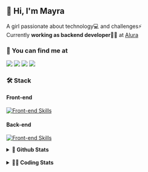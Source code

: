 ## 👋 Hi, I'm Mayra

A girl passionate about technology💻 and challenges⚡  
Currently **working as backend developer**👩‍💻 at [Alura](https://www.alura.com.br)   

### 💬 You can find me at

<a href="https://mayra.dev" target="_blank" rel="noopener"><img src="https://img.shields.io/badge/-mayra.dev-005FED?style=flat&logo=Google-chrome&logoColor=white"/></a>
<a href="https://linkedin.com/in/mayraamaral" target="_blank" rel="noopener"><img src="https://img.shields.io/badge/-/mayraamaral-0077B5?style=flat&logo=Linkedin&logoColor=white"/></a>
<a href="mailto:mayra@mayra.dev" target="_blank" rel="noopener"><img src="https://img.shields.io/badge/-mayra@mayra.dev-D14836?style=flat&logo=Gmail&logoColor=white"/></a>
<a href="" target="_blank" rel="noopener"><img src="https://img.shields.io/badge/-mayraamaral-7289DA?style=flat&logo=Discord&logoColor=white"/></a>

### 🛠️ Stack
#### Front-end

[![Front-end Skills](https://skillicons.dev/icons?i=react,next,angular,redux,styledcomponents,html,css,sass,js,ts,figma)](https://skillicons.dev)
#### Back-end

[![Front-end Skills](https://skillicons.dev/icons?i=java,spring,hibernate,aws,idea,postgres,mysql,git,linux,bash,nodejs,docker,kubernetes,jenkins)](https://skillicons.dev)


<details>
    <summary><strong>📌 Github Stats</strong></summary>
    <br />
    <div align="center">
        <table>
      <td><img height="160em" src="https://github-readme-stats.vercel.app/api?username=mayraamaral&show_icons=true&theme=algolia&hide_border=true&hide=stars&count_private=true" alt="Readme stats"></td>
      <td><img height="160em" src="https://github-readme-stats.vercel.app/api/top-langs/?username=mayraamaral&&layout=compact&&theme=algolia&hide_border=true&langs_count=6" alt="Language stats"></td>
       </table>
  </div> 
    

  <p align="center">
    <img src="https://github-readme-streak-stats.herokuapp.com?user=mayraamaral&theme=dark&hide_border=true&date_format=j%20M%5B%20Y%5D&locale=pt-br&background=050F2C&ring=0195DD&fire=23AA7D&currStreakLabel=23AA7D" alt="Streak stats">
  </p> 
</details>

<br />

<details>
  <summary><strong>👩‍💻 Coding Stats</strong></summary>
  <br />
  
  <!--START_SECTION:waka-->
![Code Time](http://img.shields.io/badge/Code%20Time-472%20hrs%2053%20mins-blue)

**🐱 My GitHub Data** 

> 📦 582.7 kB Used in GitHub's Storage 
 > 
> 🏆 519 Contributions in the Year 2024
 > 
> 🚫 Not Opted to Hire
 > 
> 📜 55 Public Repositories 
 > 
> 🔑 31 Private Repositories 
 > 
**I'm an Early 🐤** 

```text
🌞 Morning                1497 commits        █████░░░░░░░░░░░░░░░░░░░░   20.60 % 
🌆 Daytime                4116 commits        ██████████████░░░░░░░░░░░   56.64 % 
🌃 Evening                1446 commits        █████░░░░░░░░░░░░░░░░░░░░   19.90 % 
🌙 Night                  208 commits         █░░░░░░░░░░░░░░░░░░░░░░░░   02.86 % 
```
📅 **I'm Most Productive on Wednesday** 

```text
Monday                   1102 commits        ████░░░░░░░░░░░░░░░░░░░░░   15.16 % 
Tuesday                  863 commits         ███░░░░░░░░░░░░░░░░░░░░░░   11.88 % 
Wednesday                2329 commits        ████████░░░░░░░░░░░░░░░░░   32.05 % 
Thursday                 1579 commits        █████░░░░░░░░░░░░░░░░░░░░   21.73 % 
Friday                   740 commits         ███░░░░░░░░░░░░░░░░░░░░░░   10.18 % 
Saturday                 271 commits         █░░░░░░░░░░░░░░░░░░░░░░░░   03.73 % 
Sunday                   383 commits         █░░░░░░░░░░░░░░░░░░░░░░░░   05.27 % 
```


📊 **This Week I Spent My Time On** 

```text
🕑︎ Time Zone: America/Sao_Paulo

💬 Programming Languages: 
Java                     4 hrs 55 mins       ███████████████░░░░░░░░░░   58.49 % 
HTML                     1 hr                ███░░░░░░░░░░░░░░░░░░░░░░   11.99 % 
FTL                      41 mins             ██░░░░░░░░░░░░░░░░░░░░░░░   08.18 % 
SQL                      38 mins             ██░░░░░░░░░░░░░░░░░░░░░░░   07.71 % 
Text                     31 mins             ██░░░░░░░░░░░░░░░░░░░░░░░   06.14 % 

🔥 Editors: 
IntelliJ IDEA            4 hrs 24 mins       █████████████░░░░░░░░░░░░   52.26 % 
VS Code                  4 hrs 1 min         ████████████░░░░░░░░░░░░░   47.74 % 

💻 Operating System: 
Linux                    8 hrs 26 mins       █████████████████████████   100.00 % 
```

**I Mostly Code in Java** 

```text
Java                     123 repos           ███████░░░░░░░░░░░░░░░░░░   26.91 % 
HTML                     114 repos           ██████░░░░░░░░░░░░░░░░░░░   24.95 % 
JavaScript               101 repos           ██████░░░░░░░░░░░░░░░░░░░   22.10 % 
TypeScript               97 repos            █████░░░░░░░░░░░░░░░░░░░░   21.23 % 
C#                       1 repo              ░░░░░░░░░░░░░░░░░░░░░░░░░   00.22 % 
```




 Last Updated on 23/07/2024 19:08:55 UTC
<!--END_SECTION:waka-->

</details>
